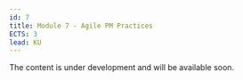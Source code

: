 ```yaml
---
id: 7
title: Module 7 - Agile PM Practices
ECTS: 3
lead: KU
---
```


The content is under development and will be available soon.